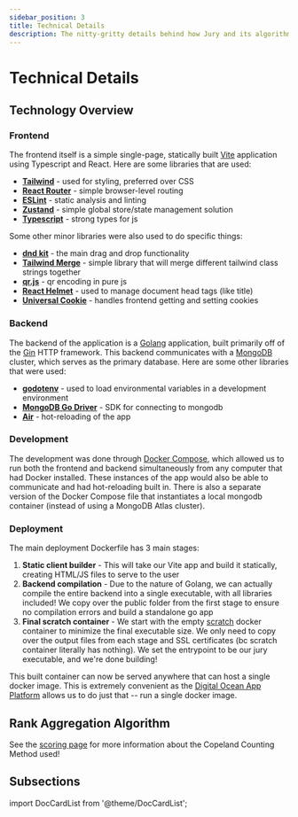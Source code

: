 ```yaml
---
sidebar_position: 3
title: Technical Details
description: The nitty-gritty details behind how Jury and its algorithm works!
---
```


# Technical Details

## Technology Overview

### Frontend

The frontend itself is a simple single-page, statically built [Vite](https://vite.dev/) application using Typescript and React. Here are some libraries that are used:
- [**Tailwind**](https://tailwindcss.com/) - used for styling, preferred over CSS
- [**React Router**](https://reactrouter.com/en/main) - simple browser-level routing
- [**ESLint**](https://eslint.org/) - static analysis and linting
- [**Zustand**](https://github.com/pmndrs/zustand) - simple global store/state management solution
- [**Typescript**](https://www.typescriptlang.org/) - strong types for js

Some other minor libraries were also used to do specific things:
- [**dnd kit**](https://dndkit.com/) - the main drag and drop functionality
- [**Tailwind Merge**](https://www.npmjs.com/package/tailwind-merge) - simple library that will merge different tailwind class strings together
- [**qr.js**](https://www.npmjs.com/package/qr.js) - qr encoding in pure js
- [**React Helmet**](https://www.npmjs.com/package/react-helmet) - used to manage document head tags (like title)
- [**Universal Cookie**](https://www.npmjs.com/package/universal-cookie) - handles frontend getting and setting cookies

### Backend

The backend of the application is a [Golang](https://go.dev/) application, built primarily off of the [Gin](https://github.com/gin-gonic/gin) HTTP framework. This backend communicates with a [MongoDB](https://mongodb.com/) cluster, which serves as the primary database. Here are some other libraries that were used:
- [**godotenv**](https://github.com/joho/godotenv) - used to load environmental variables in a development environment
- [**MongoDB Go Driver**](https://www.mongodb.com/docs/drivers/go/current/) - SDK for connecting to mongodb
- [**Air**](https://github.com/air-verse/air) - hot-reloading of the app

### Development

The development was done through [Docker Compose](https://docs.docker.com/compose/), which allowed us to run both the frontend and backend simultaneously from any computer that had Docker installed. These instances of the app would also be able to communicate and had hot-reloading built in. There is also a separate version of the Docker Compose file that instantiates a local mongodb container (instead of using a MongoDB Atlas cluster).

### Deployment

The main deployment Dockerfile has 3 main stages:
1. **Static client builder** - This will take our Vite app and build it statically, creating HTML/JS files to serve to the user
2. **Backend compilation** - Due to the nature of Golang, we can actually compile the entire backend into a single executable, with all libraries included! We copy over the public folder from the first stage to ensure no compilation errors and build a standalone go app
3. **Final scratch container** - We start with the empty [scratch](https://hub.docker.com/_/scratch) docker container to minimize the final executable size. We only need to copy over the output files from each stage and SSL certificates (bc scratch container literally has nothing). We set the entrypoint to be our jury executable, and we're done building!

This built container can now be served anywhere that can host a single docker image. This is extremely convenient as the [Digital Ocean App Platform](https://www.digitalocean.com/products/app-platform) allows us to do just that -- run a single docker image. 

## Rank Aggregation Algorithm

See the [scoring page](/docs/usage/admin/scoring) for more information about the Copeland Counting Method used!

## Subsections

<!-- Index list -->

import DocCardList from '@theme/DocCardList';

<DocCardList />
